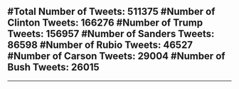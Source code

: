 #Total Number of Tweets: 511375 
#Number of Clinton Tweets: 166276
#Number of Trump Tweets: 156957
#Number of Sanders Tweets: 86598
#Number of Rubio Tweets: 46527
#Number of Carson Tweets: 29004
#Number of Bush Tweets: 26015
---
---
